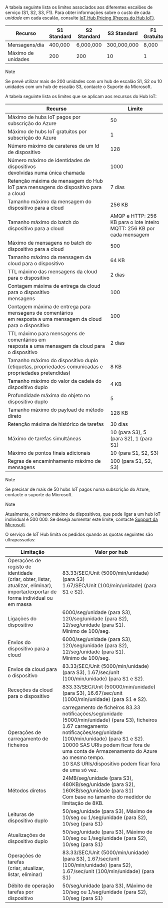 A tabela seguinte lista os limites associados aos diferentes escalões de serviço (S1, S2, S3, F1). Para obter informações sobre o custo de cada *unidade* em cada escalão, consulte [IoT Hub Pricing (Preços do Hub IoT)](https://azure.microsoft.com/pricing/details/iot-hub/).

| Recurso | S1 Standard | S2 Standard | S3 Standard | F1 Gratuito |
| --- | --- | --- | --- | --- |
| Mensagens/dia |400,000 |6,000,000 |300,000,000 |8,000 |
| Máximo de unidades |200 |200 |10 |1 |

> [!NOTE]
> Se prevê utilizar mais de 200 unidades com um hub de escalão S1, S2 ou 10 unidades com um hub de escalão S3, contacte o Suporte da Microsoft.
> 
> 

A tabela seguinte lista os limites que se aplicam aos recursos do Hub IoT:

| Recurso | Limite |
| --- | --- |
| Máximo de hubs IoT pagos por subscrição do Azure |50 |
| Máximo de hubs IoT gratuitos por subscrição do Azure |1 |
| Número máximo de carateres de um Id de dispositivo | 128 |
| Número máximo de identidades de dispositivos<br/> devolvidas numa única chamada |1000 |
| Retenção máxima de mensagem do Hub IoT para mensagens do dispositivo para a cloud |7 dias |
| Tamanho máximo da mensagem do dispositivo para a cloud |256 KB |
| Tamanho máximo do batch do dispositivo para a cloud |AMQP e HTTP: 256 KB para o lote inteiro <br/>MQTT: 256 KB por cada mensagem |
| Máximo de mensagens no batch do dispositivo para a cloud |500 |
| Tamanho máximo da mensagem da cloud para o dispositivo |64 KB |
| TTL máximo das mensagens da cloud para o dispositivo |2 dias |
| Contagem máxima de entrega da cloud para o dispositivo <br/> mensagens |100 |
| Contagem máxima de entrega para mensagens de comentários <br/> em resposta a uma mensagem da cloud para o dispositivo |100 |
| TTL máximo para mensagens de comentários em <br/> resposta a uma mensagem da cloud para o dispositivo |2 dias |
| Tamanho máximo do dispositivo duplo <br/> (etiquetas, propriedades comunicadas e propriedades pretendidas) | 8 KB |
| Tamanho máximo do valor da cadeia do dispositivo duplo | 4 KB |
| Profundidade máxima do objeto no dispositivo duplo | 5 |
| Tamanho máximo do payload de método direto | 128 KB |
| Retenção máxima de histórico de tarefas | 30 dias |
| Máximo de tarefas simultâneas | 10 (para S3), 5 (para S2), 1 (para S1) |
| Máximo de pontos finais adicionais | 10 (para S1, S2, S3) |
| Regras de encaminhamento máximo de mensagens | 100 (para S1, S2, S3) |


> [!NOTE]
> Se precisar de mais de 50 hubs IoT pagos numa subscrição do Azure, contacte o suporte da Microsoft.


> [!NOTE]
> Atualmente, o número máximo de dispositivos, que pode ligar a um hub IoT individual é 500 000. Se deseja aumentar este limite, contacte [Support da Microsoft](https://azure.microsoft.com/support/options/).

O serviço de IoT Hub limita os pedidos quando as quotas seguintes são ultrapassadas:

| Limitação | Valor por hub |
| --- | --- |
| Operações de registo de identidade <br/> (criar, obter, listar, atualizar, eliminar), <br/> importar/exportar de forma individual ou em massa |83.33/SEC/Unit (5000/min/unidade) (para S3) <br/> 1.67/SEC/Unit (100/min/unidade) (para S1 e S2). |
| Ligações do dispositivo |6000/seg/unidade (para S3), 120/seg/unidade (para S2), 12/seg/unidade (para S1). <br/>Mínimo de 100/seg. |
| Envios do dispositivo para a cloud |6000/seg/unidade (para S3), 120/seg/unidade (para S2), 12/seg/unidade (para S1). <br/>Mínimo de 100/seg. |
| Envios da cloud para o dispositivo | 83.33/SEC/Unit (5000/min/unidade) (para S3), 1.67/sec/unit (100/min/unidade) (para S1 e S2). |
| Receções da cloud para o dispositivo |833.33/SEC/Unit (50000/min/unidade) (para S3), 16.67/sec/unit (1000/min/unidade) (para S1 e S2). |
| Operações de carregamento de ficheiros |carregamento de ficheiros 83.33 notificações/seg/unidade (5000/min/unidade) (para S3), ficheiros 1.67 carregamento notificações/seg/unidade (100/min/unidade) (para S1 e S2). <br/> 10000 SAS URIs podem ficar fora de uma conta de Armazenamento do Azure ao mesmo tempo.<br/> 10 SAS URIs/dispositivo podem ficar fora de uma só vez. |
| Métodos diretos | 24MB/seg/unidade (para S3), 480KB/seg/unidade (para S2), 160KB/seg/unidade (para S1)<br/> Com base no tamanho do medidor de limitação de 8KB. |
| Leituras de dispositivo duplo | 50/seg/unidade (para S3), Máximo de 10/seg ou 1/seg/unidade (para S2), 10/seg (para S1) |
| Atualizações de dispositivo duplo | 50/seg/unidade (para S3), Máximo de 10/seg ou 1/seg/unidade (para S2), 10/seg (para S1) |
| Operações de tarefas <br/> (criar, atualizar, listar, eliminar) | 83.33/SEC/Unit (5000/min/unidade) (para S3), 1.67/sec/unit (100/min/unidade) (para S2), 1.67/sec/unit (100/min/unidade) (para S1) |
| Débito de operação tarefas por dispositivo | 50/seg/unidade (para S3), Máximo de 10/seg ou 1/seg/unidade (para S2), 10/seg (para S1) |
